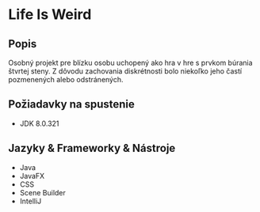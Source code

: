 <h1>Life Is Weird</h1>
<h2>Popis</h2>
<p>Osobný projekt pre blízku osobu uchopený ako hra v hre s prvkom búrania štvrtej steny. Z dôvodu zachovania diskrétnosti bolo niekoľko jeho častí pozmenených alebo odstránených.</p>

<h2>Požiadavky na spustenie</h2>
<ul>
  <li>JDK 8.0.321</li>
</ul>

<h2>Jazyky & Frameworky & Nástroje</h2>
<ul>
  <li>Java</li>
  <li>JavaFX</li>
  <li>CSS</li>
  <li>Scene Builder</li>
  <li>IntelliJ</li>
</ul>
